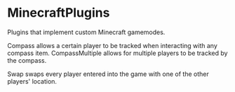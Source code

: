 # MinecraftPlugins
Plugins that implement custom Minecraft gamemodes.

Compass allows a certain player to be tracked when interacting with any compass item. CompassMultiple allows for multiple players to be tracked by the compass.

Swap swaps every player entered into the game with one of the other players' location.
